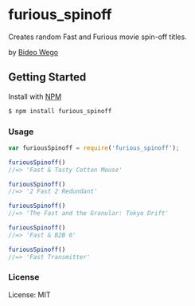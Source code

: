 furious_spinoff 
===============

Creates random Fast and Furious movie spin-off titles.

by [Bideo Wego](https://github.com/BideoWego)


## Getting Started

Install with [NPM](https://www.npmjs.com/package/furious_spinoff)

```bash
$ npm install furious_spinoff
```


### Usage


```javascript
var furiousSpinoff = require('furious_spinoff');

furiousSpinoff()
//=> 'Fast & Tasty Cotton Mouse'

furiousSpinoff()
//=> '2 Fast 2 Redundant'

furiousSpinoff()
//=> 'The Fast and the Granular: Tokyo Drift'

furiousSpinoff()
//=> 'Fast & B2B 6'

furiousSpinoff()
//=> 'Fast Transmitter'
```


### License

License: MIT




